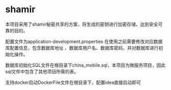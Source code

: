 # shamir
本项目采用了shamir秘密共享的方案，将生成的密钥进行加密存储，达到安全可靠的目的。


配置文件为application-development.properties
在使用之前需要修改对应数据库配置信息，包含数据库地址
、数据库用户名、数据库密码，并对数据库进行初始化操作。

数据库初始化SQL文件在根目录下china_mobile.sql，本项目为微服务项目，因此sql文件中包含了其他项目所需的表。

支持docker启动DockerFile文件在根目录下，配置idea直接启动即可